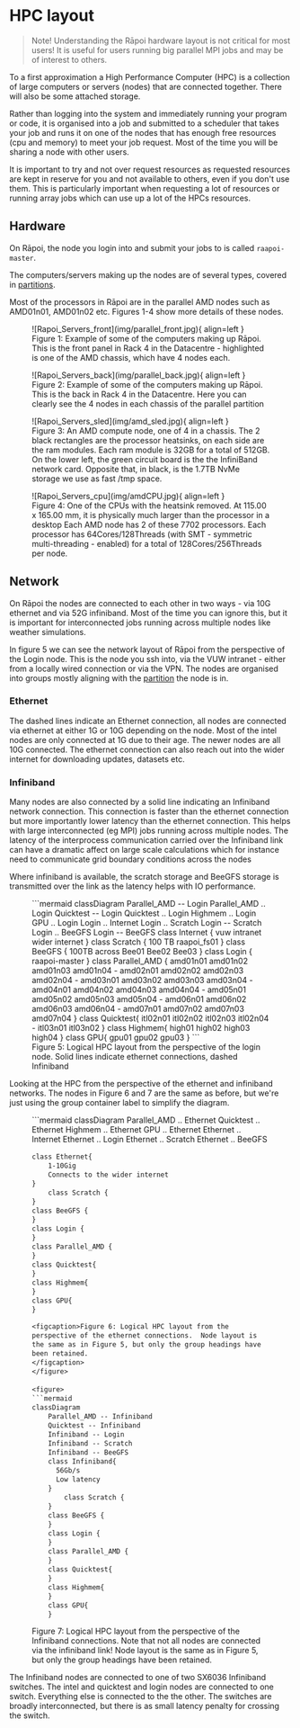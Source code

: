 # HPC layout

> Note! Understanding the Rāpoi hardware layout is not critical for most users!  It is useful for users running big parallel MPI jobs and may be of interest to others.

To a first approximation a High Performance Computer (HPC) is a collection of large computers or servers (nodes) that are connected together.  There will also be some attached storage.

Rather than logging into the system and immediately running your program or code, it is organised into a job and submitted to a scheduler that takes your job and runs it on one of the nodes that has enough free resources (cpu and memory) to meet your job request.  Most of the time you will be sharing a node with other users.  

It is important to try and not over request resources as requested resources are kept in reserve for you and not available to others, even if you don't use them. This is particularly important when requesting a lot of resources or running array jobs which can use up a lot of the HPCs resources. 

## Hardware
On Rāpoi, the node you login into and submit your jobs to is called `raapoi-master`. 

The computers/servers making up the nodes are of several types, covered in [partitions](partitions.md).

Most of the processors in Rāpoi are in the parallel AMD nodes such as AMD01n01, AMD01n02 etc. Figures 1-4 show more details of these nodes.

<figure markdown>
![Rapoi_Servers_front](img/parallel_front.jpg){ align=left }
<figcaption>Figure 1: Example of some of the computers making up Rāpoi.  This is the front panel in Rack 4 in the Datacentre - highlighted is one of the AMD chassis, which have 4 nodes each. </figcaption>
</figure>

<figure markdown>
![Rapoi_Servers_back](img/parallel_back.jpg){ align=left }
<figcaption>Figure 2: Example of some of the computers making up Rāpoi.  This is the back in Rack 4 in the Datacentre.  Here you can clearly see the 4 nodes in each chassis of the parallel partition</figcaption>
</figure>

<figure markdown>
![Rapoi_Servers_sled](img/amd_sled.jpg){ align=left }
<figcaption>Figure 3: An AMD compute node, one of 4 in a chassis.  The 2 black rectangles are the processor heatsinks, on each side are the ram modules. Each ram module is 32GB for a total of 512GB. On the lower left, the green circuit board is the the InfiniBand network card.  Opposite that, in black, is the 1.7TB NvMe storage we use as fast /tmp space. </figcaption>
</figure>

<figure markdown>
![Rapoi_Servers_cpu](img/amdCPU.jpg){ align=left }
<figcaption>Figure 4: One of the CPUs with the heatsink removed. At 115.00 x 165.00 mm, it is physically much larger than the processor in a desktop   Each AMD node has 2 of these 7702 processors.  Each processor has 64Cores/128Threads (with SMT - symmetric multi-threading - enabled) for a total of 128Cores/256Threads per node.</figcaption>
</figure>

## Network

On Rāpoi the nodes are connected to each other in two ways - via 10G ethernet and via 52G infiniband.  Most of the time you can ignore this, but it is important for interconnected jobs running across multiple nodes like weather simulations.

In figure 5 we can see the network layout of Rāpoi from the perspective of the Login node.  This is the node you ssh into, via the VUW intranet - either from a locally wired connection or via the VPN. The nodes are organised into groups mostly aligning with the [partition](partitions.md) the node is in.  

### Ethernet

The dashed lines indicate an Ethernet connection, all nodes are connected via ethernet at either 1G or 10G depending on the node.  Most of the intel nodes are only connected at 1G due to their age.  The newer nodes are all 10G connected.  The ethernet connection can also reach out into the wider internet for downloading updates, datasets etc.

### Infiniband

Many nodes are also connected by a solid line indicating an Infiniband network connection. This connection is faster than the ethernet connection but more importantly lower latency than the ethernet connection.  This helps with large interconnected (eg MPI) jobs running across multiple nodes.  The latency of the interprocess communication carried over the Infiniband link can have a dramatic affect on large scale calculations which for instance need to communicate grid boundary conditions across the nodes

Where infiniband is available, the scratch storage and BeeGFS storage is transmitted over the link as the latency helps with IO performance.

<figure>
```mermaid
classDiagram
    Parallel_AMD -- Login
    Parallel_AMD .. Login
    Quicktest -- Login
    Quicktest .. Login
    Highmem .. Login
    GPU .. Login
    Login .. Internet
    Login .. Scratch
    Login -- Scratch
    Login .. BeeGFS
    Login -- BeeGFS
    class Internet {
        vuw intranet 
        wider internet
    }
    class Scratch {
        100 TB
        raapoi_fs01
    }
    class BeeGFS {
        100TB across
        Bee01
        Bee02
        Bee03
    }
    class Login {
        raapoi-master
    }
    class Parallel_AMD {
        amd01n01
        amd01n02
        amd01n03
        amd01n04
        -
        amd02n01
        amd02n02
        amd02n03
        amd02n04
        -
        amd03n01
        amd03n02
        amd03n03
        amd03n04
        -
        amd04n01
        amd04n02
        amd04n03
        amd04n04
        -
        amd05n01
        amd05n02
        amd05n03
        amd05n04
        -
        amd06n01
        amd06n02
        amd06n03
        amd06n04
        -
        amd07n01
        amd07n02
        amd07n03
        amd07n04
    }
    class Quicktest{
        itl02n01
        itl02n02
        itl02n03
        itl02n04
        -
        itl03n01
        itl03n02
    }
    class Highmem{
        high01
        high02
        high03
        high04
    }
    class GPU{
        gpu01
        gpu02
        gpu03  
    }
```
<figcaption>Figure 5: Logical HPC layout from the perspective of the login node.  Solid lines indicate ethernet connections, dashed Infiniband</figcaption>
</figure>

Looking at the HPC from the perspective of the ethernet and infiniband networks.  The nodes in Figure 6 and 7 are the same as before, but we're just using the group container label to simplify the diagram.

<figure>
```mermaid
classDiagram
    Parallel_AMD .. Ethernet
    Quicktest .. Ethernet
    Highmem .. Ethernet
    GPU .. Ethernet
    Ethernet .. Internet
    Ethernet .. Login
    Ethernet .. Scratch
    Ethernet .. BeeGFS
    
    class Ethernet{
        1-10Gig
        Connects to the wider internet
    }
        class Scratch {
    }
    class BeeGFS {
    }
    class Login {
    }
    class Parallel_AMD {
    }
    class Quicktest{
    }
    class Highmem{
    }
    class GPU{ 
    }
```
<figcaption>Figure 6: Logical HPC layout from the perspective of the ethernet connections.  Node layout is the same as in Figure 5, but only the group headings have been retained.
</figcaption>
</figure>

<figure>
```mermaid
classDiagram    
    Parallel_AMD -- Infiniband
    Quicktest -- Infiniband
    Infiniband -- Login
    Infiniband -- Scratch
    Infiniband -- BeeGFS
    class Infiniband{
      56Gb/s
      Low latency
    }
        class Scratch {
    }
    class BeeGFS {
    }
    class Login {
    }
    class Parallel_AMD {
    }
    class Quicktest{
    }
    class Highmem{
    }
    class GPU{
    }
```
<figcaption>Figure 7: Logical HPC layout from the perspective of the Infiniband connections. Note that not all nodes are connected via the infiniband link!  Node layout is the same as in Figure 5, but only the group headings have been retained.
</figure>

The Infiniband nodes are connected to one of two SX6036 Infiniband switches.  The intel and quicktest and login nodes are connected to one switch. Everything else is connected to the the other. The switches are broadly interconnected, but there is as small latency penalty for crossing the switch.